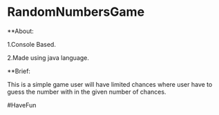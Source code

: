 # RandomNumbersGame

**About:

1.Console Based.

2.Made using java language.

**Brief:

This is a simple game user will have limited chances where user have to guess the number with in the given number of chances.



#HaveFun
